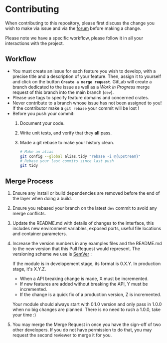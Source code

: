 # Contributing

When contributing to this repository, please first discuss the change you wish to make via issue and
via the [forum](https://forum.duniter.org) before making a change.

Please note we have a specific workflow, please follow it in all your interactions with the project.

## Workflow

- You must create an issue for each feature you wish to develop, with a precise title and a
  description of your feature. Then, assign it to yourself and click on the button
  **`Create a merge request`**. GitLab will create a branch dedicated to the issue as well as a
  *Work in Progress* merge request of this branch into the main branch (`dev`).
- Please use tags to specify feature domains and concerned crates.
- Never contribute to a branch whose issue has not been assigned to you! If the contributor make a 
  `git rebase` your commit will be lost !
- Before you push your commit: 
  1.  Document your code.
  1.  Write unit tests, and verify that they **all** pass.
  1.  Made a git rebase to make your history clean.

      ```bash
      # Make an alias
      git config --global alias.tidy "rebase -i @{upstream}"
      # Rebase your last commits since last push
      git tidy
      ```

## Merge Process

1.  Ensure any install or build dependencies are removed before the end of the layer when doing a 
    build.

1.  Ensure you rebased your branch on the latest `dev` commit to avoid any merge conflicts.

1.  Update the README.md with details of changes to the interface, this includes new environment 
    variables, exposed ports, useful file locations and container parameters.

1.  Increase the version numbers in any examples files and the README.md to the new version that this
    Pull Request would represent. The versioning scheme we use is [SemVer](http://semver.org/) :

    If the module is in developement stage, its format is 0.X.Y. In production stage, it's X.Y.Z.

    - When a API breaking change is made, X must be incremented.
    - If new features are added without breaking the API, Y must be incremented.
    - If the change is a quick fix of a production version, Z is incremented.

    Your module should always start with 0.1.0 version and only pass in 1.0.0 when no big changes are
    planned. There is no need to rush a 1.0.0, take your time :)

1.  You may merge the Merge Request in once you have the sign-off of two other developers. If you 
    do not have permission to do that, you may request the second reviewer to merge it for you.